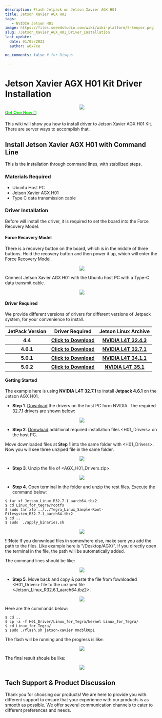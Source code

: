 ```yaml
---
description: Flash Jetpack on Jetson Xavier AGX H01
title: Jetson Xavier AGX H01
tags:
   - NVIDIA Jetson H01
image: https://files.seeedstudio.com/wiki/wiki-platform/S-tempor.png
slug: /Jetson_Xavier_AGX_H01_Driver_Installation
last_update:
  date: 01/05/2023
  author: w0x7ce

no_comments: false # for Disqus

---
```


<!-- ---
name: 
category: 
bzurl: 
prodimagename:
surveyurl: 
sku: 
tags:
--- -->

# Jetson Xavier AGX H01 Kit Driver Installation

<div align="center"><img width={800} src="https://files.seeedstudio.com/wiki/recomputerzhongwen/first_1.png" /></div>

<div class="get_one_now_container" style={{textAlign: 'center'}}>
    <a class="get_one_now_item" href="https://www.seeedstudio.com/Jetson-Xavier-AGX-H01-Kit-p-5283.html"><strong><span><font color={'FFFFFF'} size={"4"}> Get One Now 🖱️</font></span></strong>
    </a>
</div>


This wiki will show you how to install driver to Jetson Xavier AGX H01 Kit. There are server ways to accomplish that.

## Install Jetson Xavier AGX H01 with Command Line

This is the installation through command lines, with stabilized steps.

### Materials Required

- Ubuntu Host PC
- Jetson Xavier AGX H01
- Type C data transmission cable

### Driver Installation

Before will install the driver, it is required to set the board into the Force Recovery Model.
#### Force Recovery Model

There is a recovery button on the board, which is in the middle of three buttons. Hold the recovery button and then power it up, which will enter the Force Recovery Model.

<div align="center"><img width={400} src="https://files.seeedstudio.com/wiki/recomputerzhongwen/driver1.png" /></div>


Connect Jetson Xavier AGX H01 with the Ubuntu host PC with a Type-C data transmit cable.

<div align="center"><img width={400} src="https://files.seeedstudio.com/wiki/recomputerzhongwen/driver.png" /></div>


#### Driver Required

We provide different versions of drivers for different versions of Jetpack system, for your convenience to install.

<table align="center">
  <tbody><tr>
      <th align="center">JetPack Version</th>
      <th align="center">Driver Required</th>
      <th align="center">Jetson Linux Archive</th>
    </tr>
    <tr>
      <th align="center">4.4</th>
      <th align="center"><a href="https://files.seeedstudio.com/wiki/H01Driver/H01_Driver_for_4.4.zip" target="_blank"><span>Click to Download</span></a></th>
      <th align="center"><a href="https://developer.nvidia.com/embedded/linux-tegra-r32.4.3" target="_blank"><span>NVIDIA L4T 32.4.3</span></a></th>
    </tr>
    <tr>
      <th align="center">4.6.1</th>
      <th align="center"><a href="https://files.seeedstudio.com/wiki/H01Driver/H01_Driver.zip" target="_blank"><span>Click to Download</span></a></th>
      <th align="center"><a href="https://developer.nvidia.com/embedded/linux-tegra-r3271" target="_blank"><span>NVIDIA L4T 32.7.1</span></a></th>
    </tr>
    <tr>
      <th align="center">5.0.1</th>
      <th align="center"><a href="https://files.seeedstudio.com/wiki/H01Driver/H01_Driver_for_5.0.1.zip" target="_blank"><span>Click to Download</span></a></th>
      <th align="center"><a href="https://developer.nvidia.com/embedded/jetson-linux-r3411" target="_blank"><span>NVIDIA L4T 34.1.1</span></a></th>
    </tr>
    <tr>
      <th align="center">5.0.2</th>
      <th align="center"><a href="https://files.seeedstudio.com/wiki/H01Driver/H01_Driver_for_5.0.2.zip" target="_blank"><span>Click to Download</span></a></th>
      <th align="center"><a href="https://developer.nvidia.com/embedded/jetson-linux-r351" target="_blank"><span>NVIDIA L4T 35.1</span></a></th>
    </tr>
  </tbody>
</table>



#### Getting Started

The example here is using **NVIDIA L4T 32.7.1** to install **Jetpack 4.6.1** on the Jetson AGX H01.

- **Step 1**. [Download](https://developer.nvidia.com/embedded/linux-tegra-r3271) the drivers on the host PC form NVIDIA. The required 32.7.1 drivers are shown below:

<div align="center"><img width={800} src="https://files.seeedstudio.com/wiki/H01Driver/h01driver4.png" /></div>


- **Step 2**. [Donwload](https://files.seeedstudio.com/wiki/H01Driver/H01_Driver.zip) additional required installation files <H01_Drivers> on the host PC.

Move downloaded files at **Step 1** into the same folder with <H01_Drivers>. Now you will see three unziped file in the same folder.

<div align="center"><img width={300} src="https://files.seeedstudio.com/wiki/H01Driver/h01drivera.png" /></div>


- **Step 3**. Unzip the file of <AGX_H01_Drivers.zip>.

<div align="center"><img width={300} src="https://files.seeedstudio.com/wiki/H01Driver/h01driver1b.png" /></div>


- **Step 4**. Open terminal in the folder and unzip the rest files. Execute the command below:

```
$ tar xf Jetson_Linux_R32.7.1_aarch64.tbz2
$ cd Linux_for_tegra/rootfs
$ sudo tar xfp ../../Tegra_Linux_Sample-Root-Filesystem_R32.7.1_aarch64.tbz2
$ cd ..
$ sudo  ./apply_binaries.sh
```

<div align="center"><img width={300} src="https://files.seeedstudio.com/wiki/H01Driver/h01driver5.png" /></div>


!!!Note
    If you donwnload files in somewhere else, make sure you add the path to the files. Like example here is "/Desktop/AGX/". If you directly open the terminal in the file, the path will be automatically added.

The command lines should be like:

<div align="center"><img width={600} src="https://files.seeedstudio.com/wiki/recomputerzhongwen/agx0.png" /></div>


- **Step 5**. Move back and copy & paste the file from fownloaded <H01_Driver> file to the unziped file <Jetson_Linux_R32.6.1_aarch64.tbz2>.

<div align="center"><img width={300} src="https://files.seeedstudio.com/wiki/H01Driver/h01driver6.png" /></div>


Here are the commands below:

```
$ cd ..
$ cp -a -f H01_Driver/Linux_for_Tegra/kernel Linux_for_Tegra/
$ cd Linux_for_Tegra/
$ sudo ./flash.sh jetson-xavier mmcblk0p1
```

The flash will be running and the progress is like:

<div align="center"><img width={600} src="https://files.seeedstudio.com/wiki/recomputerzhongwen/agx2.png" /></div>


The final result shoule be like:

<div align="center"><img width={600} src="https://files.seeedstudio.com/wiki/recomputerzhongwen/agx3.png" /></div>


## Tech Support & Product Discussion

Thank you for choosing our products! We are here to provide you with different support to ensure that your experience with our products is as smooth as possible. We offer several communication channels to cater to different preferences and needs.

<div class="button_tech_support_container">
<a href="https://forum.seeedstudio.com/" class="button_forum"></a> 
<a href="https://www.seeedstudio.com/contacts" class="button_email"></a>
</div>

<div class="button_tech_support_container">
<a href="https://discord.gg/eWkprNDMU7" class="button_discord"></a> 
<a href="https://github.com/Seeed-Studio/wiki-documents/discussions/69" class="button_discussion"></a>
</div>


